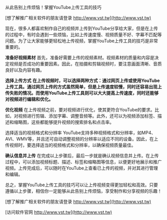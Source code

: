 从此告别上传烦恼！掌握YouTube上传工具的技巧

[想了解推广相关软件的朋友请登录 http://www.vst.tw](http://www.vst.tw)

现在，很多人都喜欢制作自己的视频并上传到YouTube分享给大家，但是在上传的过程中，有时会遇到一些烦恼，比如上传速度慢、视频质量不好、字幕不匹配等问题。为了让大家能够更轻松地上传视频，掌握YouTube上传工具的技巧是非常重要的。

**准备好视频素材**
首先，准备好需要上传的视频素材。视频素材的质量和内容是决定视频是否成功的重要因素。因此，在拍摄和剪辑视频时，要注意画面清晰、音质良好以及内容有趣。

**选择上传方式**
**在上传视频时，可以选择两种方式：通过网页上传或使用YouTube上传工具。通过网页上传的方式虽然简单，但是上传速度较慢，同时还容易出现上传失败的情况。而使用YouTube上传工具则可以大大提高上传速度，同时还能够对视频进行编辑和优化。**

**优化视频**
在上传视频之前，要对视频进行优化，使其更符合YouTube的要求。比如，对视频进行剪辑、添加字幕、调整音频等。此外，还可以为视频添加标签、描述和缩略图，这些都能够提升视频的搜索排名和点击率。

选择适当的视频格式和分辨率
YouTube支持多种视频格式和分辨率，如MP4、AVI、WMV等，并且还可自动调整视频的分辨率以适应不同的设备。因此，在上传视频时，要选择适当的视频格式和分辨率，以确保视频质量最佳。

**确认信息并上传**
在完成以上步骤后，最后一步就是确认视频信息并上传。在上传过程中，可以添加视频标题、描述、标签和缩略图等信息，以便更好地展示和推广视频。上传完成后，可以随时在YouTube上查看已上传的视频，并对其进行管理和编辑。

总之，掌握YouTube上传工具的技巧可以让上传视频变得更加轻松和高效。只要遵循以上步骤，相信你一定能够从此告别上传烦恼，享受制作和分享视频的乐趣！

[想了解推广相关软件的朋友请登录 http://www.vst.tw](http://www.vst.tw)


[访问软件官网 http://www.vst.tw](http://www.vst.tw)

